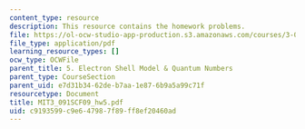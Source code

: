 ```yaml
---
content_type: resource
description: This resource contains the homework problems.
file: https://ol-ocw-studio-app-production.s3.amazonaws.com/courses/3-091sc-introduction-to-solid-state-chemistry-fall-2010/c9193599c9e647987f89ff8ef20460ad_MIT3_091SCF09_hw5.pdf
file_type: application/pdf
learning_resource_types: []
ocw_type: OCWFile
parent_title: 5. Electron Shell Model & Quantum Numbers
parent_type: CourseSection
parent_uid: e7d31b34-62de-b7aa-1e87-6b9a5a99c71f
resourcetype: Document
title: MIT3_091SCF09_hw5.pdf
uid: c9193599-c9e6-4798-7f89-ff8ef20460ad
---
```

